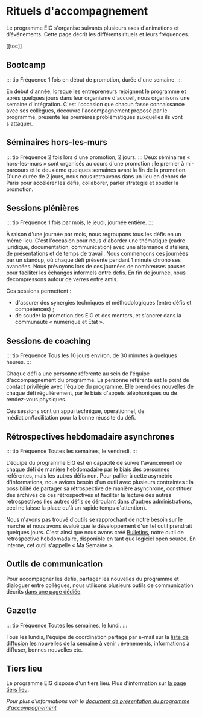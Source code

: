 # Rituels d'accompagnement

Le programme EIG s'organise suivants plusieurs axes d'animations et d’événements. Cette page décrit les différents rituels et leurs fréquences.

[[toc]]

## Bootcamp
::: tip Fréquence
1 fois en début de promotion, durée d'une semaine.
:::

En début d'année, lorsque les entrepreneurs rejoignent le programme et après quelques jours dans leur organisme d'accueil, nous organisons une semaine d'intégration. C'est l'occasion que chacun fasse connaissance avec ses collègues, découvre l'accompagnement proposé par le programme, présente les premières problématiques auxquelles ils vont s'attaquer.

## Séminaires hors-les-murs
::: tip Fréquence
2 fois lors d'une promotion, 2 jours.
:::
Deux séminaires « hors-les-murs » sont organisés au cours d'une promotion : le premier à mi-parcours et le deuxième quelques semaines avant la fin de la promotion. D'une durée de 2 jours, nous nous retrouvons dans un lieu en dehors de Paris pour accélérer les défis, collaborer, parler stratégie et souder la promotion.

## Sessions plénières
::: tip Fréquence
1 fois par mois, le jeudi, journée entière.
:::

À raison d'une journée par mois, nous regroupons tous les défis en un même lieu. C'est l'occasion pour nous d'aborder une thématique (cadre juridique, documentation, communication) avec une alternance d'ateliers, de présentations et de temps de travail. Nous commençons ces journées par un standup, où chaque défi présente pendant 1 minute chrono ses avancées. Nous prévoyons lors de ces journées de nombreuses pauses pour faciliter les échanges informels entre défis. En fin de journée, nous décompressons autour de verres entre amis.

Ces sessions permettent :
- d'assurer des synergies techniques et méthodologiques (entre défis et compétences) ;
- de souder la promotion des EIG et des mentors, et s'ancrer dans la communauté « numérique et État ».

## Sessions de coaching
::: tip Fréquence
Tous les 10 jours environ, de 30 minutes à quelques heures.
:::

Chaque défi a une personne référente au sein de l'équipe d'accompagnement du programme. La personne référente est le point de contact privilégié avec l'équipe du programme. Elle prend des nouvelles de chaque défi régulièrement, par le biais d'appels téléphoniques ou de rendez-vous physiques.

Ces sessions sont un appui technique, opérationnel, de médiation/facilitation pour la bonne réussite du défi.

## Rétrospectives hebdomadaire asynchrones
::: tip Fréquence
Toutes les semaines, le vendredi.
:::

L'équipe du programme EIG est en capacité de suivre l'avancement de chaque défi de manière hebdomadaire par le biais des personnes référentes, mais les autres défis non. Pour pallier à cette asymétrie d'informations, nous avions besoin d'un outil avec plusieurs contraintes : la possibilité de partager sa rétrospective de manière asynchrone, constituer des archives de ces rétrospectives et faciliter la lecture des autres rétrospectives (les autres défis se déroulant dans d'autres administrations, ceci ne laisse la place qu'à un rapide temps d'attention).

Nous n'avons pas trouvé d'outils se rapprochant de notre besoin sur le marché et nous avons évalué que le développement d'un tel outil prendrait quelques jours. C'est ainsi que nous avons créé [Bulletins](https://entrepreneur-interet-general.etalab.gouv.fr/blog/2019/07/03/bulletins-outil-retrospective-hebdomadaire.html), notre outil de rétrospective hebdomadaire, disponible en tant que logiciel open source. En interne, cet outil s'appelle « Ma Semaine ».

## Outils de communication
Pour accompagner les défis, partager les nouvelles du programme et dialoguer entre collègues, nous utilisons plusieurs outils de communication décrits [dans une page dédiée](communication-interne.md).

## Gazette
::: tip Fréquence
Toutes les semaines, le lundi.
:::

Tous les lundis, l'équipe de coordination partage par e-mail sur la [liste de diffusion](communication-interne.md#listes-de-diffusion) les nouvelles de la semaine à venir : événements, informations à diffuser, bonnes nouvelles etc.

## Tiers lieu
Le programme EIG dispose d'un tiers lieu. Plus d'information sur [la page tiers lieu](tiers-lieu.md).

*Pour plus d'informations voir le [document de présentation du programme d'accompagnement](https://speakerdeck.com/eig2018/programme-daccompagnement-eig-2019)*

